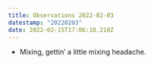 ```yaml
---
title: Observations 2022-02-03
datestamp: "20220203"
date: 2022-02-15T17:06:10.218Z
---
```

- Mixing, gettin’ a little mixing headache.